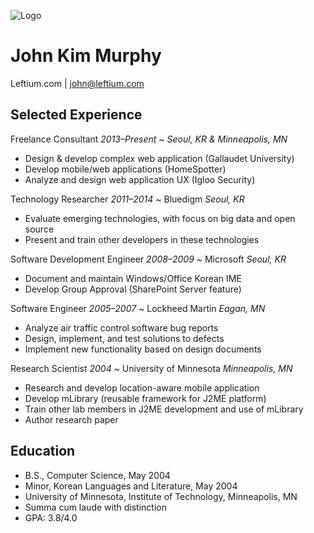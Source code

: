 ![Logo](https://leftium.com/le.svg)

# John Kim Murphy
Leftium.com | john@leftium.com


## Selected Experience

Freelance Consultant _2013–Present_
  ~ _Seoul, KR & Minneapolis, MN_
  - Design & develop complex web application (Gallaudet University)
  - Develop mobile/web applications (HomeSpotter)
  - Analyze and design web application UX (Igloo Security)

Technology Researcher _2011–2014_
  ~ Bluedigm _Seoul, KR_
  - Evaluate emerging technologies, with focus on big data and open source
  - Present and train other developers in these technologies

Software Development Engineer _2008–2009_
  ~ Microsoft _Seoul, KR_
  - Document and maintain Windows/Office Korean IME
  - Develop Group Approval (SharePoint Server feature)

Software Engineer _2005–2007_
  ~ Lockheed Martin _Eagan, MN_
  - Analyze air traffic control software bug reports
  - Design, implement, and test solutions to defects
  - Implement new functionality based on design documents

Research Scientist _2004_
  ~ University of Minnesota _Minneapolis, MN_
  - Research and develop location-aware mobile application
  - Develop mLibrary (reusable framework for J2ME platform)
  - Train other lab members in J2ME development and use of mLibrary
  - Author research paper


## Education
  - B.S., Computer Science, May 2004
  - Minor, Korean Languages and Literature, May 2004
  - University of Minnesota, Institute of Technology, Minneapolis, MN
  - Summa cum laude with distinction
  - GPA: 3.8/4.0
